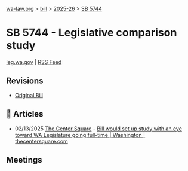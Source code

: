 [wa-law.org](/) > [bill](/bill/) > [2025-26](/bill/2025-26/) > [SB 5744](/bill/2025-26/sb/5744/)

# SB 5744 - Legislative comparison study
[leg.wa.gov](https://app.leg.wa.gov/billsummary?BillNumber=5744&Year=2025&Initiative=false) | [RSS Feed](./rss.xml)

## Revisions
* [Original Bill](1/)

## 📰 Articles
* 02/13/2025 [The Center Square](/org/the_center_square/) - [Bill would set up study with an eye toward WA Legislature going full-time | Washington | thecentersquare.com](https://www.thecentersquare.com/washington/article_482feaa0-ea58-11ef-9675-9b20ae07205a.html#:~:text=Senate%20Bill%205744)

## Meetings
